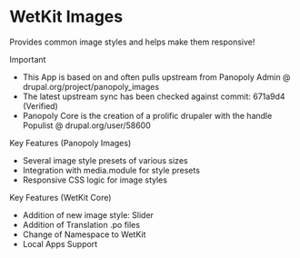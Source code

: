 WetKit Images
===============
Provides common image styles and helps make them responsive!

Important
* This App is based on and often pulls upstream from Panopoly Admin @ drupal.org/project/panopoly_images
* The latest upstream sync has been checked against commit: 671a9d4 (Verified)
* Panopoly Core is the creation of a prolific drupaler with the handle Populist @ drupal.org/user/58600

Key Features (Panopoly Images)
* Several image style presets of various sizes
* Integration with media.module for style presets
* Responsive CSS logic for image styles

Key Features (WetKit Core)
* Addition of new image style: Slider
* Addition of Translation .po files
* Change of Namespace to WetKit
* Local Apps Support
